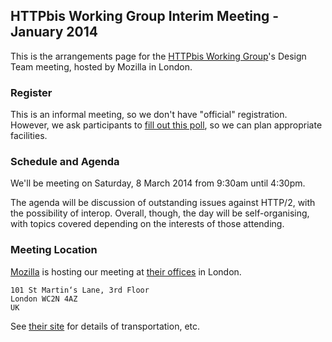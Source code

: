 ## HTTPbis Working Group Interim Meeting - January 2014

This is the arrangements page for the [HTTPbis Working
Group](http://trac.tools.ietf.org/wg/httpbis/trac/wiki)'s Design Team meeting,
hosted by Mozilla in London.


### Register

This is an informal meeting, so we don't have "official" registration. However,
we ask participants to [fill out this
poll](http://doodle.com/p3uexyid8r2xeaz4), so we can plan appropriate
facilities.


### Schedule and Agenda

We'll be meeting on Saturday, 8 March 2014 from 9:30am until 4:30pm.

The agenda will be discussion of outstanding issues against HTTP/2, with the
possibility of interop. Overall, though, the day will be self-organising, with
topics covered depending on the interests of those attending.


### Meeting Location

[Mozilla](http://mozilla.org/) is hosting our meeting at [their
offices](https://www.mozilla.org/en-US/contact/spaces/london/) in London.

	101 St Martin‘s Lane, 3rd Floor
	London WC2N 4AZ
	UK

See [their site](https://www.mozilla.org/en-US/contact/spaces/london/) for
details of transportation, etc.
